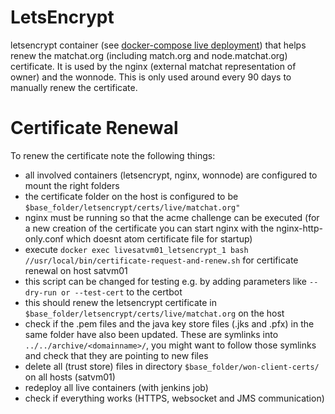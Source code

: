 # LetsEncrypt

letsencrypt container (see [docker-compose live deployment](https://github.com/researchstudio-sat/webofneeds/blob/master/webofneeds/won-docker/deploy/live_satvm01/docker-compose.yml)) that helps renew the matchat.org (including match.org and node.matchat.org) certificate.
It is used by the nginx (external matchat representation of owner) and the wonnode.
This is only used around every 90 days to manually renew the certificate.

# Certificate Renewal

To renew the certificate note the following things:
- all involved containers (letsencrypt, nginx, wonnode) are configured to mount the right folders
- the certificate folder on the host is configured to be `$base_folder/letsencrypt/certs/live/matchat.org"`
- nginx must be running so that the acme challenge can be executed (for a new creation of the certificate you can start nginx with the nginx-http-only.conf which doesnt atom certificate file for startup)
- execute `docker exec livesatvm01_letsencrypt_1 bash //usr/local/bin/certificate-request-and-renew.sh` for certificate renewal on host satvm01
- this script can be changed for testing e.g. by adding parameters like `--dry-run or --test-cert` to the certbot
- this should renew the letsencrypt certificate in `$base_folder/letsencrypt/certs/live/matchat.org` on the host
- check if the .pem files and the java key store files (.jks and .pfx) in the same folder have also been updated. These are symlinks into `../../archive/<domainname>/`, you might want to follow those symlinks and check that they are pointing to new files
- delete all (trust store) files in directory `$base_folder/won-client-certs/` on all hosts (satvm01)
- redeploy all live containers (with jenkins job)
- check if everything works (HTTPS, websocket and JMS communication)



